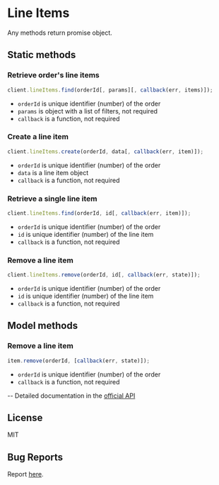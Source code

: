 # Line Items

Any methods return promise object.

## Static methods

### Retrieve order's line items

```javascript
client.lineItems.find(orderId[, params][, callback(err, items)]);
```

- `orderId` is unique identifier (number) of the order
- `params` is object with a list of filters, not required
- `callback` is a function, not required

### Create a line item

```javascript
client.lineItems.create(orderId, data[, callback(err, item)]);
```

- `orderId` is unique identifier (number) of the order
- `data` is a line item object
- `callback` is a function, not required

### Retrieve a single line item

```javascript
client.lineItems.find(orderId, id[, callback(err, item)]);
```

- `orderId` is unique identifier (number) of the order
- `id` is unique identifier (number) of the line item
- `callback` is a function, not required

### Remove a line item

```javascript
client.lineItems.remove(orderId, id[, callback(err, state)]);
```

- `orderId` is unique identifier (number) of the order
- `id` is unique identifier (number) of the line item
- `callback` is a function, not required

## Model methods

### Remove a line item

```javascript
item.remove(orderId, [callback(err, state)]);
```

- `orderId` is unique identifier (number) of the order
- `callback` is a function, not required

--
Detailed documentation in the [official API](https://developers.getbase.com/docs/rest/reference/line_items "API Documentation")

## License
MIT

## Bug Reports
Report [here](https://github.com/yurypaleev/BaseCRM/issues?q=line%20items).